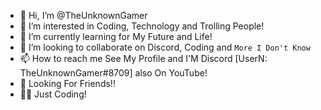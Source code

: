- 👋 Hi, I’m @TheUnknownGamer
- 👀 I’m interested in Coding, Technology and Trolling People!
- 🌱 I’m currently learning for My Future and Life!
- 💞️ I’m looking to collaborate on Discord, Coding and `More I Don't Know`
- 📫 How to reach me See My Profile and I'M Discord [UserN: TheUnknownGamer#8709] also On YouTube! 
- 🤝 Looking For Friends!!
- 🧑‍💻 Just Coding!
<!---
TheUnknownGamer01/TheUnknownGamer01 is a ✨ special ✨ repository because its `README.md` (this file) appears on your GitHub profile.
You can click the Preview link to take a look at your changes.
--->
